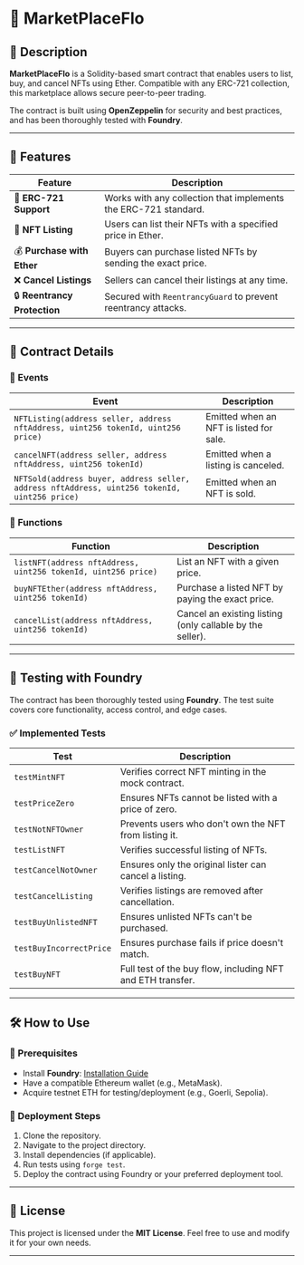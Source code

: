 # 🛒 MarketPlaceFlo

## 📌 Description
**MarketPlaceFlo** is a Solidity-based smart contract that enables users to list, buy, and cancel NFTs using Ether. Compatible with any ERC-721 collection, this marketplace allows secure peer-to-peer trading.

The contract is built using **OpenZeppelin** for security and best practices, and has been thoroughly tested with **Foundry**.

---

## 🚀 Features

| **Feature** | **Description** |
|------------|-----------------|
| 🧱 **ERC-721 Support** | Works with any collection that implements the ERC-721 standard. |
| 📝 **NFT Listing** | Users can list their NFTs with a specified price in Ether. |
| 💰 **Purchase with Ether** | Buyers can purchase listed NFTs by sending the exact price. |
| ❌ **Cancel Listings** | Sellers can cancel their listings at any time. |
| 🔒 **Reentrancy Protection** | Secured with `ReentrancyGuard` to prevent reentrancy attacks. |

---

## 📜 Contract Details

### 📡 Events

| **Event** | **Description** |
|----------|-----------------|
| `NFTListing(address seller, address nftAddress, uint256 tokenId, uint256 price)` | Emitted when an NFT is listed for sale. |
| `cancelNFT(address seller, address nftAddress, uint256 tokenId)` | Emitted when a listing is canceled. |
| `NFTSold(address buyer, address seller, address nftAddress, uint256 tokenId, uint256 price)` | Emitted when an NFT is sold. |

### 🔧 Functions

| **Function** | **Description** |
|-------------|------------------|
| `listNFT(address nftAddress, uint256 tokenId, uint256 price)` | List an NFT with a given price. |
| `buyNFTEther(address nftAddress, uint256 tokenId)` | Purchase a listed NFT by paying the exact price. |
| `cancelList(address nftAddress, uint256 tokenId)` | Cancel an existing listing (only callable by the seller). |

---

## 🧪 Testing with Foundry

The contract has been thoroughly tested using **Foundry**. The test suite covers core functionality, access control, and edge cases.

### ✅ Implemented Tests

| **Test** | **Description** |
|----------|------------------|
| `testMintNFT` | Verifies correct NFT minting in the mock contract. |
| `testPriceZero` | Ensures NFTs cannot be listed with a price of zero. |
| `testNotNFTOwner` | Prevents users who don't own the NFT from listing it. |
| `testListNFT` | Verifies successful listing of NFTs. |
| `testCancelNotOwner` | Ensures only the original lister can cancel a listing. |
| `testCancelListing` | Verifies listings are removed after cancellation. |
| `testBuyUnlistedNFT` | Ensures unlisted NFTs can't be purchased. |
| `testBuyIncorrectPrice` | Ensures purchase fails if price doesn't match. |
| `testBuyNFT` | Full test of the buy flow, including NFT and ETH transfer. |

---

## 🛠️ How to Use

### 🔧 Prerequisites

- Install **Foundry**: [Installation Guide](https://book.getfoundry.sh/)
- Have a compatible Ethereum wallet (e.g., MetaMask).
- Acquire testnet ETH for testing/deployment (e.g., Goerli, Sepolia).

### 🚀 Deployment Steps

1. Clone the repository.
2. Navigate to the project directory.
3. Install dependencies (if applicable).
4. Run tests using `forge test`.
5. Deploy the contract using Foundry or your preferred deployment tool.

---

## 📄 License

This project is licensed under the **MIT License**. Feel free to use and modify it for your own needs.

---
